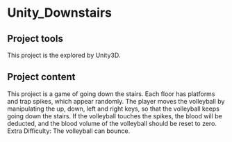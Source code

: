# Unity_Downstairs

## Project tools  
This project is the explored by Unity3D. 

## Project content  
This project is a game of going down the stairs. Each floor has platforms and trap spikes, which appear randomly. 
The player moves the volleyball by manipulating the up, down, left and right keys, so that the volleyball keeps going down the stairs.
If the volleyball touches the spikes, the blood will be deducted, and the blood volume of the volleyball should be reset to zero. 
Extra Difficulty: The volleyball can bounce.
